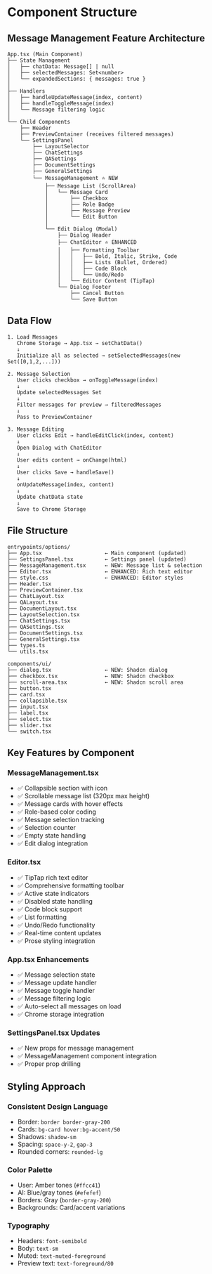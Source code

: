 # Component Structure

## Message Management Feature Architecture

```
App.tsx (Main Component)
├── State Management
│   ├── chatData: Message[] | null
│   ├── selectedMessages: Set<number>
│   └── expandedSections: { messages: true }
│
├── Handlers
│   ├── handleUpdateMessage(index, content)
│   ├── handleToggleMessage(index)
│   └── Message filtering logic
│
└── Child Components
    ├── Header
    ├── PreviewContainer (receives filtered messages)
    └── SettingsPanel
        ├── LayoutSelector
        ├── ChatSettings
        ├── QASettings
        ├── DocumentSettings
        ├── GeneralSettings
        └── MessageManagement ⭐ NEW
            ├── Message List (ScrollArea)
            │   └── Message Card
            │       ├── Checkbox
            │       ├── Role Badge
            │       ├── Message Preview
            │       └── Edit Button
            │
            └── Edit Dialog (Modal)
                ├── Dialog Header
                ├── ChatEditor ⭐ ENHANCED
                │   ├── Formatting Toolbar
                │   │   ├── Bold, Italic, Strike, Code
                │   │   ├── Lists (Bullet, Ordered)
                │   │   ├── Code Block
                │   │   └── Undo/Redo
                │   └── Editor Content (TipTap)
                └── Dialog Footer
                    ├── Cancel Button
                    └── Save Button
```

## Data Flow

```
1. Load Messages
   Chrome Storage → App.tsx → setChatData()
   ↓
   Initialize all as selected → setSelectedMessages(new Set([0,1,2,...]))

2. Message Selection
   User clicks checkbox → onToggleMessage(index)
   ↓
   Update selectedMessages Set
   ↓
   Filter messages for preview → filteredMessages
   ↓
   Pass to PreviewContainer

3. Message Editing
   User clicks Edit → handleEditClick(index, content)
   ↓
   Open Dialog with ChatEditor
   ↓
   User edits content → onChange(html)
   ↓
   User clicks Save → handleSave()
   ↓
   onUpdateMessage(index, content)
   ↓
   Update chatData state
   ↓
   Save to Chrome Storage
```

## File Structure

```
entrypoints/options/
├── App.tsx                    ← Main component (updated)
├── SettingsPanel.tsx          ← Settings panel (updated)
├── MessageManagement.tsx      ← NEW: Message list & selection
├── Editor.tsx                 ← ENHANCED: Rich text editor
├── style.css                  ← ENHANCED: Editor styles
├── Header.tsx
├── PreviewContainer.tsx
├── ChatLayout.tsx
├── QALayout.tsx
├── DocumentLayout.tsx
├── LayoutSelection.tsx
├── ChatSettings.tsx
├── QASettings.tsx
├── DocumentSettings.tsx
├── GeneralSettings.tsx
├── types.ts
└── utils.tsx

components/ui/
├── dialog.tsx                 ← NEW: Shadcn dialog
├── checkbox.tsx               ← NEW: Shadcn checkbox
├── scroll-area.tsx            ← NEW: Shadcn scroll area
├── button.tsx
├── card.tsx
├── collapsible.tsx
├── input.tsx
├── label.tsx
├── select.tsx
├── slider.tsx
└── switch.tsx
```

## Key Features by Component

### MessageManagement.tsx

-   ✅ Collapsible section with icon
-   ✅ Scrollable message list (320px max height)
-   ✅ Message cards with hover effects
-   ✅ Role-based color coding
-   ✅ Message selection tracking
-   ✅ Selection counter
-   ✅ Empty state handling
-   ✅ Edit dialog integration

### Editor.tsx

-   ✅ TipTap rich text editor
-   ✅ Comprehensive formatting toolbar
-   ✅ Active state indicators
-   ✅ Disabled state handling
-   ✅ Code block support
-   ✅ List formatting
-   ✅ Undo/Redo functionality
-   ✅ Real-time content updates
-   ✅ Prose styling integration

### App.tsx Enhancements

-   ✅ Message selection state
-   ✅ Message update handler
-   ✅ Message toggle handler
-   ✅ Message filtering logic
-   ✅ Auto-select all messages on load
-   ✅ Chrome storage integration

### SettingsPanel.tsx Updates

-   ✅ New props for message management
-   ✅ MessageManagement component integration
-   ✅ Proper prop drilling

## Styling Approach

### Consistent Design Language

-   Border: `border border-gray-200`
-   Cards: `bg-card hover:bg-accent/50`
-   Shadows: `shadow-sm`
-   Spacing: `space-y-2`, `gap-3`
-   Rounded corners: `rounded-lg`

### Color Palette

-   User: Amber tones (`#ffcc41`)
-   AI: Blue/gray tones (`#efefef`)
-   Borders: Gray (`border-gray-200`)
-   Backgrounds: Card/accent variations

### Typography

-   Headers: `font-semibold`
-   Body: `text-sm`
-   Muted: `text-muted-foreground`
-   Preview text: `text-foreground/80`
